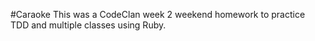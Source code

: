 #Caraoke
This was a CodeClan week 2 weekend homework to practice TDD and multiple classes using Ruby.
